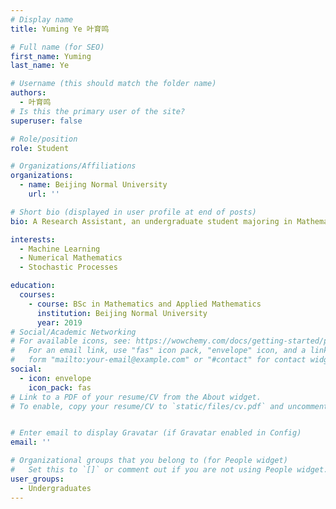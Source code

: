 ```yaml
---
# Display name
title: Yuming Ye 叶育鸣

# Full name (for SEO)
first_name: Yuming
last_name: Ye

# Username (this should match the folder name)
authors:
  - 叶育鸣
# Is this the primary user of the site?
superuser: false

# Role/position
role: Student

# Organizations/Affiliations
organizations:
  - name: Beijing Normal University
    url: ''

# Short bio (displayed in user profile at end of posts)
bio: A Research Assistant, an undergraduate student majoring in Mathematics and Applied Mathematics. 

interests:
  - Machine Learning
  - Numerical Mathematics
  - Stochastic Processes

education:
  courses:
    - course: BSc in Mathematics and Applied Mathematics
      institution: Beijing Normal University
      year: 2019
# Social/Academic Networking
# For available icons, see: https://wowchemy.com/docs/getting-started/page-builder/#icons
#   For an email link, use "fas" icon pack, "envelope" icon, and a link in the
#   form "mailto:your-email@example.com" or "#contact" for contact widget.
social:
  - icon: envelope
    icon_pack: fas
# Link to a PDF of your resume/CV from the About widget.
# To enable, copy your resume/CV to `static/files/cv.pdf` and uncomment the lines below.


# Enter email to display Gravatar (if Gravatar enabled in Config)
email: ''

# Organizational groups that you belong to (for People widget)
#   Set this to `[]` or comment out if you are not using People widget.
user_groups:
  - Undergraduates
---
```






